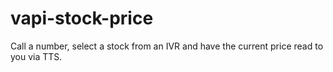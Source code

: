 # vapi-stock-price
Call a number, select a stock from an IVR and have the current price read to you via TTS.
